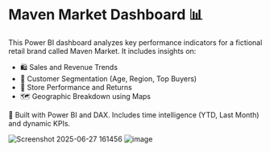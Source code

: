 # Maven Market Dashboard 📊

This Power BI dashboard analyzes key performance indicators for a fictional retail brand called Maven Market. It includes insights on:

- 🛍️ Sales and Revenue Trends
- 👥 Customer Segmentation (Age, Region, Top Buyers)
- 🏪 Store Performance and Returns
- 🗺️ Geographic Breakdown using Maps

🔧 Built with Power BI and DAX. Includes time intelligence (YTD, Last Month) and dynamic KPIs.

![Screenshot 2025-06-27 161456](https://github.com/user-attachments/assets/77a98e9f-aa45-47d0-a07c-41b759a9fedb)
![image](https://github.com/user-attachments/assets/d4d38d20-9a57-4b2b-9dbf-ec908844a1dd)
